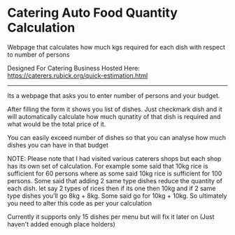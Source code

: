 # Catering Auto Food Quantity Calculation
 Webpage that calculates how much kgs required for each dish with respect to number of persons
 
 Designed For Catering Business
 Hosted Here: https://caterers.rubick.org/quick-estimation.html
 
 __________________________________________________________________________________________________________________________
 
 Its a webpage that asks you to enter number of persons and your budget.
 
 After filling the form it shows you list of dishes. Just checkmark dish and it will automatically calculate how much qunatity of that dish is required and what would be the total price of it.
 
 You can easily exceed number of dishes so that you can analyse how much dishes you can have in that budget

NOTE: Please note that I had visited various caterers shops but each shop has its own set of calculation. For example some said that 10kg rice is sufficient for 60 persons where as some said 10kg rice is sufficient for 100 persons. Some said that adding 2 same type dishes reduce the quantity of each dish. let say 2 types of rices then if its one then 10kg and if 2 same type dishes you'll go 8kg + 8kg. Some said go for 10kg + 10kg. So ultimately you need to alter this code as per your calculation

Currently it supports only 15 dishes per menu but will fix it later on (Just haven't added enough place holders)
